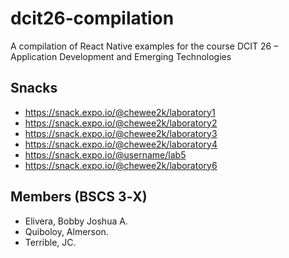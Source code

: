 # dcit26‐compilation
A compilation of React Native examples for the course DCIT 26 – Application Development and
Emerging Technologies

## Snacks
* https://snack.expo.io/@chewee2k/laboratory1
* https://snack.expo.io/@chewee2k/laboratory2
* https://snack.expo.io/@chewee2k/laboratory3
* https://snack.expo.io/@chewee2k/laboratory4
* https://snack.expo.io/@username/lab5
* https://snack.expo.io/@chewee2k/laboratory6

## Members (BSCS 3‐X)
* Elivera, Bobby Joshua A.
* Quiboloy, Almerson.
* Terrible, JC.
